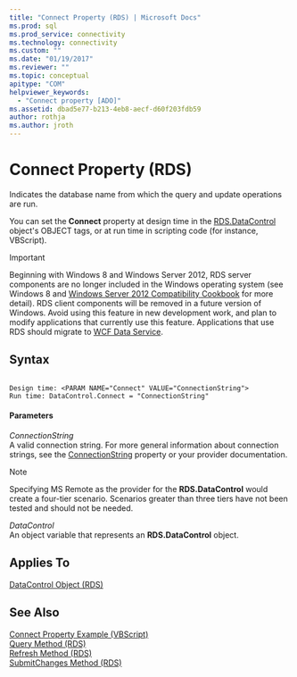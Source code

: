 ```yaml
---
title: "Connect Property (RDS) | Microsoft Docs"
ms.prod: sql
ms.prod_service: connectivity
ms.technology: connectivity
ms.custom: ""
ms.date: "01/19/2017"
ms.reviewer: ""
ms.topic: conceptual
apitype: "COM"
helpviewer_keywords: 
  - "Connect property [ADO]"
ms.assetid: dbad5e77-b213-4eb8-aecf-d60f203fdb59
author: rothja
ms.author: jroth
---
```

# Connect Property (RDS)
Indicates the database name from which the query and update operations are run.  
  
 You can set the **Connect** property at design time in the [RDS.DataControl](../../../ado/reference/rds-api/datacontrol-object-rds.md) object's OBJECT tags, or at run time in scripting code (for instance, VBScript).  
  
> [!IMPORTANT]
>  Beginning with Windows 8 and Windows Server 2012, RDS server components are no longer included in the Windows operating system (see Windows 8 and [Windows Server 2012 Compatibility Cookbook](https://www.microsoft.com/download/details.aspx?id=27416) for more detail). RDS client components will be removed in a future version of Windows. Avoid using this feature in new development work, and plan to modify applications that currently use this feature. Applications that use RDS should migrate to [WCF Data Service](https://go.microsoft.com/fwlink/?LinkId=199565).  
  
## Syntax  
  
```  
  
Design time: <PARAM NAME="Connect" VALUE="ConnectionString">  
Run time: DataControl.Connect = "ConnectionString"  
```  
  
#### Parameters  
 *ConnectionString*  
 A valid connection string. For more general information about connection strings, see the [ConnectionString](../../../ado/reference/ado-api/connectionstring-property-ado.md) property or your provider documentation.  
  
> [!NOTE]
>  Specifying MS Remote as the provider for the **RDS.DataControl** would create a four-tier scenario. Scenarios greater than three tiers have not been tested and should not be needed.  
  
 *DataControl*  
 An object variable that represents an **RDS.DataControl** object.  
  
## Applies To  
 [DataControl Object (RDS)](../../../ado/reference/rds-api/datacontrol-object-rds.md)  
  
## See Also  
 [Connect Property Example (VBScript)](../../../ado/reference/rds-api/connect-property-example-vbscript.md)   
 [Query Method (RDS)](../../../ado/reference/rds-api/query-method-rds.md)   
 [Refresh Method (RDS)](../../../ado/reference/rds-api/refresh-method-rds.md)   
 [SubmitChanges Method (RDS)](../../../ado/reference/rds-api/submitchanges-method-rds.md)


